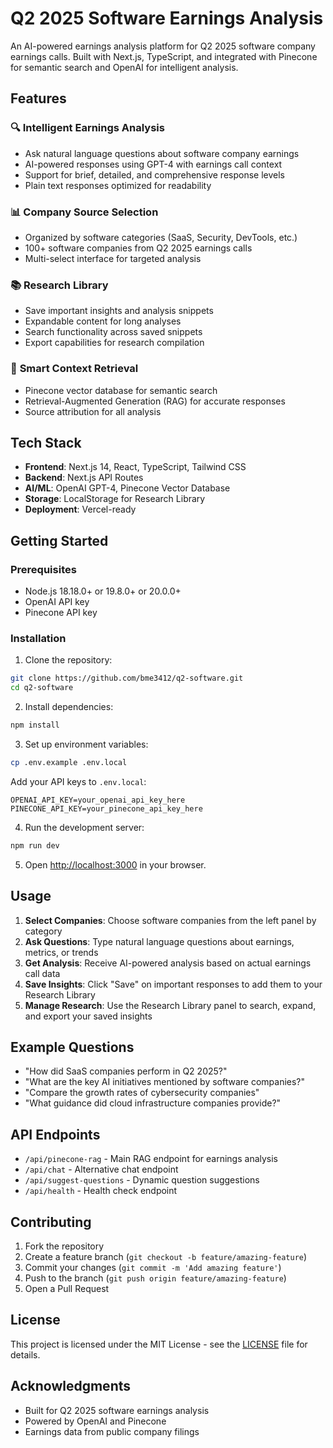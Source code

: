 # Q2 2025 Software Earnings Analysis

An AI-powered earnings analysis platform for Q2 2025 software company earnings calls. Built with Next.js, TypeScript, and integrated with Pinecone for semantic search and OpenAI for intelligent analysis.

## Features

### 🔍 **Intelligent Earnings Analysis**
- Ask natural language questions about software company earnings
- AI-powered responses using GPT-4 with earnings call context
- Support for brief, detailed, and comprehensive response levels
- Plain text responses optimized for readability

### 📊 **Company Source Selection**
- Organized by software categories (SaaS, Security, DevTools, etc.)
- 100+ software companies from Q2 2025 earnings calls
- Multi-select interface for targeted analysis

### 📚 **Research Library**
- Save important insights and analysis snippets
- Expandable content for long analyses
- Search functionality across saved snippets
- Export capabilities for research compilation

### 🎯 **Smart Context Retrieval**
- Pinecone vector database for semantic search
- Retrieval-Augmented Generation (RAG) for accurate responses
- Source attribution for all analysis

## Tech Stack

- **Frontend**: Next.js 14, React, TypeScript, Tailwind CSS
- **Backend**: Next.js API Routes
- **AI/ML**: OpenAI GPT-4, Pinecone Vector Database
- **Storage**: LocalStorage for Research Library
- **Deployment**: Vercel-ready

## Getting Started

### Prerequisites
- Node.js 18.18.0+ or 19.8.0+ or 20.0.0+
- OpenAI API key
- Pinecone API key

### Installation

1. Clone the repository:
```bash
git clone https://github.com/bme3412/q2-software.git
cd q2-software
```

2. Install dependencies:
```bash
npm install
```

3. Set up environment variables:
```bash
cp .env.example .env.local
```

Add your API keys to `.env.local`:
```
OPENAI_API_KEY=your_openai_api_key_here
PINECONE_API_KEY=your_pinecone_api_key_here
```

4. Run the development server:
```bash
npm run dev
```

5. Open [http://localhost:3000](http://localhost:3000) in your browser.

## Usage

1. **Select Companies**: Choose software companies from the left panel by category
2. **Ask Questions**: Type natural language questions about earnings, metrics, or trends
3. **Get Analysis**: Receive AI-powered analysis based on actual earnings call data
4. **Save Insights**: Click "Save" on important responses to add them to your Research Library
5. **Manage Research**: Use the Research Library panel to search, expand, and export your saved insights

## Example Questions

- "How did SaaS companies perform in Q2 2025?"
- "What are the key AI initiatives mentioned by software companies?"
- "Compare the growth rates of cybersecurity companies"
- "What guidance did cloud infrastructure companies provide?"

## API Endpoints

- `/api/pinecone-rag` - Main RAG endpoint for earnings analysis
- `/api/chat` - Alternative chat endpoint
- `/api/suggest-questions` - Dynamic question suggestions
- `/api/health` - Health check endpoint

## Contributing

1. Fork the repository
2. Create a feature branch (`git checkout -b feature/amazing-feature`)
3. Commit your changes (`git commit -m 'Add amazing feature'`)
4. Push to the branch (`git push origin feature/amazing-feature`)
5. Open a Pull Request

## License

This project is licensed under the MIT License - see the [LICENSE](LICENSE) file for details.

## Acknowledgments

- Built for Q2 2025 software earnings analysis
- Powered by OpenAI and Pinecone
- Earnings data from public company filings